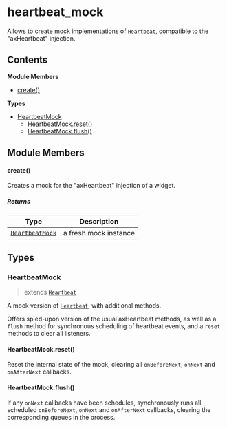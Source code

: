 
# <a id="heartbeat_mock"></a>heartbeat_mock

Allows to create mock implementations of [`Heartbeat`](runtime.heartbeat.md), compatible to the "axHeartbeat" injection.

## Contents

**Module Members**

- [create()](#create)

**Types**

- [HeartbeatMock](#HeartbeatMock)
  - [HeartbeatMock.reset()](#HeartbeatMock.reset)
  - [HeartbeatMock.flush()](#HeartbeatMock.flush)

## Module Members

#### <a id="create"></a>create()

Creates a mock for the "axHeartbeat" injection of a widget.

##### Returns

| Type | Description |
| ---- | ----------- |
| [`HeartbeatMock`](#HeartbeatMock) |  a fresh mock instance |

## Types

### <a id="HeartbeatMock"></a>HeartbeatMock

> extends [`Heartbeat`](runtime.heartbeat.md#Heartbeat)

A mock version of [`Heartbeat`](runtime.heartbeat.md), with additional methods.

Offers spied-upon version of the usual axHeartbeat methods, as well as a `flush` method for synchronous
scheduling of heartbeat events, and a `reset` methods to clear all listeners.

#### <a id="HeartbeatMock.reset"></a>HeartbeatMock.reset()

Reset the internal state of the mock, clearing all `onBeforeNext`, `onNext` and `onAfterNext`
callbacks.

#### <a id="HeartbeatMock.flush"></a>HeartbeatMock.flush()

If any `onNext` callbacks have been schedules, synchronously runs all scheduled `onBeforeNext`,
`onNext` and `onAfterNext` callbacks, clearing the corresponding queues in the process.
